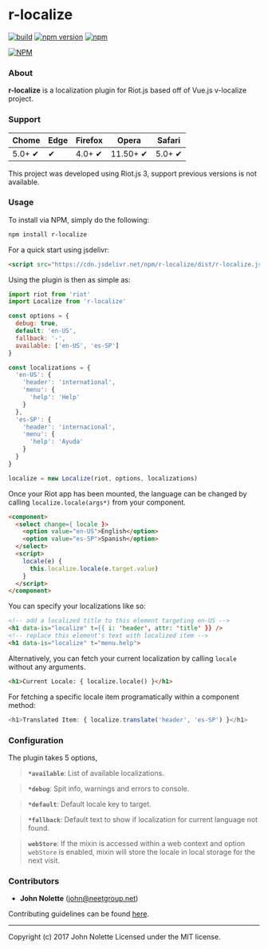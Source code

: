 # **r-localize**

[![build](https://travis-ci.org/neetjn/r-localize.svg?branch=master)](https://travis-ci.org/neetjn/r-localize/)
[![npm version](https://badge.fury.io/js/r-localize.svg)](https://badge.fury.io/js/r-localize)
[![npm](https://img.shields.io/npm/dm/r-localize.svg)](https://www.npmjs.com/package/r-localize)

[![NPM](https://nodei.co/npm/r-localize.png)](https://nodei.co/npm/r-localize/)

### About

**r-localize** is a localization plugin for Riot.js based off of Vue.js v-localize project.

### Support

| Chome  | Edge | Firefox | Opera    | Safari |
|--------|------|---------|----------|--------|
| 5.0+ ✔ |  ✔   | 4.0+ ✔  | 11.50+ ✔ | 5.0+ ✔ |

This project was developed using Riot.js 3, support previous versions is not available.

### Usage

To install via NPM, simply do the following:
```sh
npm install r-localize
```
For a quick start using jsdelivr:
```html
<script src="https://cdn.jsdelivr.net/npm/r-localize/dist/r-localize.js"></script>
```
Using the plugin is then as simple as:

```js
import riot from 'riot'
import Localize from 'r-localize'

const options = {
  debug: true,
  default: 'en-US',
  fallback: '-',  
  available: ['en-US', 'es-SP']
}

const localizations = {
  'en-US': {
    'header': 'international',
    'menu': {
      'help': 'Help'
    }
  },
  'es-SP': {
    'header': 'internacional',
    'menu': {
      'help': 'Ayuda'
    }
  }
}

localize = new Localize(riot, options, localizations)
```

Once your Riot app has been mounted, the language can be changed by calling `localize.locale(args*)` from your component.

```html
<component>
  <select change={ locale }>
    <option value="en-US">English</option>
    <option value="es-SP">Spanish</option>
  </select>
  <script>
    locale(e) {
      this.localize.locale(e.target.value)
    }
  </script>
</component>
```

You can specify your localizations like so:

```html
<!-- add a localized title to this element targeting en-US -->
<h1 data-is="localize" t={{ i: 'header', attr: 'title' }} />
<!-- replace this element's text with localized item -->
<h1 data-is="localize" t="menu.help">
```

Alternatively, you can fetch your current localization by calling `locale` without any arguments.

```html
<h1>Current Locale: { localize.locale() }</h1>
```

For fetching a specific locale item programatically within a component method:

```js
<h1>Translated Item: { localize.translate('header', 'es-SP') }</h1>
```

### Configuration

The plugin takes 5 options,

> **`*available`**: List of available localizations.

> **`*debug`**: Spit info, warnings and errors to console.

> **`*default`**: Default locale key to target.

> **`*fallback`**: Default text to show if localization for current language not found.

> **`webStore`**: If the mixin is accessed within a web context and option `webStore` is enabled, mixin will store the locale in local storage for the next visit.

### Contributors

* **John Nolette** (john@neetgroup.net)

Contributing guidelines can be found [here](https://github.com/neetjn/r-localize/blob/master/CONTRIBUTING.md).

---

Copyright (c) 2017 John Nolette Licensed under the MIT license.